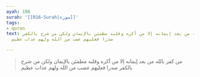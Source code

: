 ```yaml
---
ayah: 106
surah: '[[016-Surah|سورة]]'
tags:
- quran
text: من كفر بالله من بعد إيمانه إلا من أكره وقلبه مطمئن بالإيمان ولكن من شرح بالكفر
  صدرا فعليهم غضب من الله ولهم عذاب عظيم

---
```

> من كفر بالله من بعد إيمانه إلا من أكره وقلبه مطمئن بالإيمان ولكن من شرح بالكفر صدرا فعليهم غضب من الله ولهم عذاب عظيم
